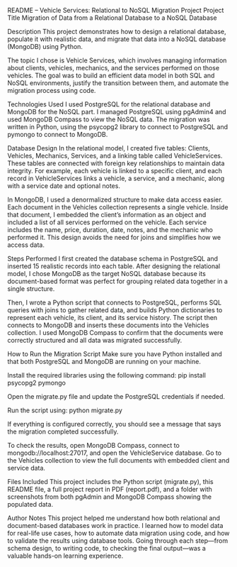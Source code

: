 README – Vehicle Services: Relational to NoSQL Migration Project
Project Title
Migration of Data from a Relational Database to a NoSQL Database

Description
This project demonstrates how to design a relational database, populate it with realistic data, and migrate that data into a NoSQL database (MongoDB) using Python.

The topic I chose is Vehicle Services, which involves managing information about clients, vehicles, mechanics, and the services performed on those vehicles. The goal was to build an efficient data model in both SQL and NoSQL environments, justify the transition between them, and automate the migration process using code.

Technologies Used
I used PostgreSQL for the relational database and MongoDB for the NoSQL part. I managed PostgreSQL using pgAdmin4 and used MongoDB Compass to view the NoSQL data. The migration was written in Python, using the psycopg2 library to connect to PostgreSQL and pymongo to connect to MongoDB.

Database Design
In the relational model, I created five tables: Clients, Vehicles, Mechanics, Services, and a linking table called VehicleServices. These tables are connected with foreign key relationships to maintain data integrity. For example, each vehicle is linked to a specific client, and each record in VehicleServices links a vehicle, a service, and a mechanic, along with a service date and optional notes.

In MongoDB, I used a denormalized structure to make data access easier. Each document in the Vehicles collection represents a single vehicle. Inside that document, I embedded the client’s information as an object and included a list of all services performed on the vehicle. Each service includes the name, price, duration, date, notes, and the mechanic who performed it. This design avoids the need for joins and simplifies how we access data.

Steps Performed
I first created the database schema in PostgreSQL and inserted 15 realistic records into each table. After designing the relational model, I chose MongoDB as the target NoSQL database because its document-based format was perfect for grouping related data together in a single structure.

Then, I wrote a Python script that connects to PostgreSQL, performs SQL queries with joins to gather related data, and builds Python dictionaries to represent each vehicle, its client, and its service history. The script then connects to MongoDB and inserts these documents into the Vehicles collection. I used MongoDB Compass to confirm that the documents were correctly structured and all data was migrated successfully.

How to Run the Migration Script
Make sure you have Python installed and that both PostgreSQL and MongoDB are running on your machine.

Install the required libraries using the following command:
pip install psycopg2 pymongo

Open the migrate.py file and update the PostgreSQL credentials if needed.

Run the script using:
python migrate.py

If everything is configured correctly, you should see a message that says the migration completed successfully.

To check the results, open MongoDB Compass, connect to mongodb://localhost:27017, and open the VehicleService database. Go to the Vehicles collection to view the full documents with embedded client and service data.

Files Included
This project includes the Python script (migrate.py), this README file, a full project report in PDF (report.pdf), and a folder with screenshots from both pgAdmin and MongoDB Compass showing the populated data.

Author Notes
This project helped me understand how both relational and document-based databases work in practice. I learned how to model data for real-life use cases, how to automate data migration using code, and how to validate the results using database tools. Going through each step—from schema design, to writing code, to checking the final output—was a valuable hands-on learning experience.

